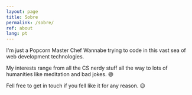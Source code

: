 ```yaml
---
layout: page
title: Sobre
permalink: /sobre/
ref: about
lang: pt
---
```


I'm just a Popcorn Master Chef Wannabe trying to code in this vast sea of web development technologies.

My interests range from all the CS nerdy stuff all the way to lots of humanities like meditation and bad jokes. :smile:

Fell free to get in touch if you fell like it for any reason. :wink:
